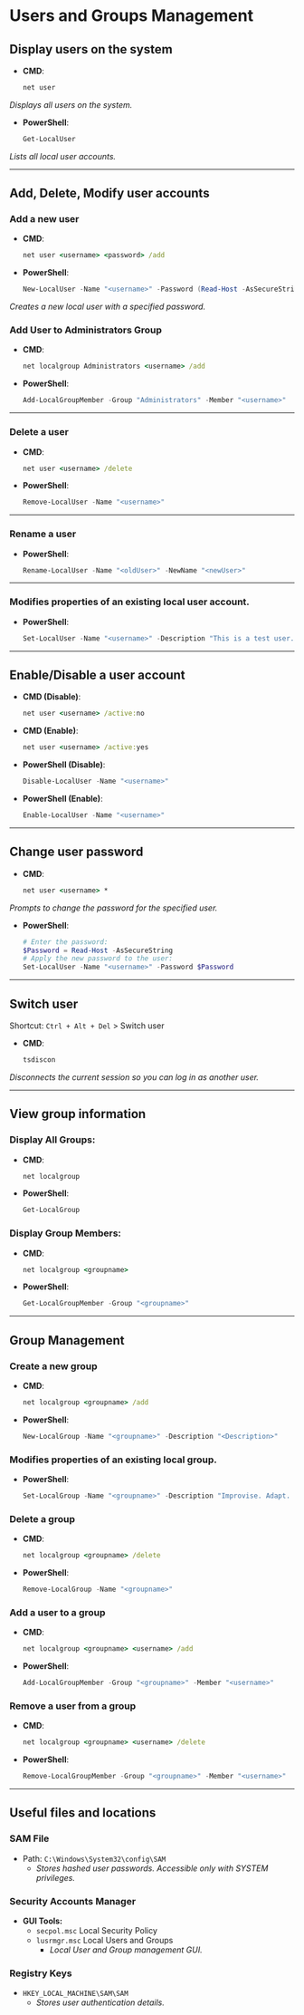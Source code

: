# Users and Groups Management

## Display users on the system
- **CMD**:
  ```cmd
  net user
  ```  
*Displays all users on the system.*  
- **PowerShell**:
  ```powershell
  Get-LocalUser
  ```  
*Lists all local user accounts.*

---

## Add, Delete, Modify user accounts
### Add a new user
- **CMD**:  
  ```cmd
  net user <username> <password> /add
  ```
- **PowerShell**:
  ```powershell
  New-LocalUser -Name "<username>" -Password (Read-Host -AsSecureString) -FullName "<Full Name>" -Description "<Description>"
  ```
*Creates a new local user with a specified password.*

### Add User to Administrators Group
- **CMD**:
  ```cmd
  net localgroup Administrators <username> /add
  ```
- **PowerShell**:
  ```powershell
  Add-LocalGroupMember -Group "Administrators" -Member "<username>"
  ```

---

### Delete a user
- **CMD**:
  ```cmd
  net user <username> /delete
  ```
- **PowerShell**:
  ```powershell
  Remove-LocalUser -Name "<username>"
  ```

---

### Rename a user
- **PowerShell**:
  ```powershell
  Rename-LocalUser -Name "<oldUser>" -NewName "<newUser>"
  ```

---

### Modifies properties of an existing local user account.
- **PowerShell**:
  ```powershell
  Set-LocalUser -Name "<username>" -Description "This is a test user."
  ```

---

## Enable/Disable a user account
- **CMD (Disable)**:
  ```cmd
  net user <username> /active:no
  ```
- **CMD (Enable)**:
  ```cmd
  net user <username> /active:yes
  ```
- **PowerShell (Disable)**:
  ```powershell
  Disable-LocalUser -Name "<username>"
  ```
- **PowerShell (Enable)**:
  ```powershell
  Enable-LocalUser -Name "<username>"
  ```

---

## Change user password
- **CMD**:
  ```cmd
  net user <username> *
  ```
*Prompts to change the password for the specified user.*
- **PowerShell**:
  ```powershell
  # Enter the password:
  $Password = Read-Host -AsSecureString
  # Apply the new password to the user:
  Set-LocalUser -Name "<username>" -Password $Password
  ```

---

## Switch user
Shortcut: `Ctrl + Alt + Del` > Switch user
- **CMD**:
  ```cmd
  tsdiscon
  ```
*Disconnects the current session so you can log in as another user.*

---

## View group information
### Display All Groups:
- **CMD**:
  ```cmd
  net localgroup
  ```
- **PowerShell**:
  ```powershell
  Get-LocalGroup
  ```
### Display Group Members:
- **CMD**:
  ```cmd
  net localgroup <groupname>
  ```
- **PowerShell**:
  ```powershell
  Get-LocalGroupMember -Group "<groupname>"
  ```

---

## Group Management
### Create a new group
- **CMD**:
  ```cmd
  net localgroup <groupname> /add
  ```
- **PowerShell**:
  ```powershell
  New-LocalGroup -Name "<groupname>" -Description "<Description>"
  ```
### Modifies properties of an existing local group.
- **PowerShell**:
  ```powershell
  Set-LocalGroup -Name "<groupname>" -Description "Improvise. Adapt. Overcome."
  ```
### Delete a group
- **CMD**:
  ```cmd
  net localgroup <groupname> /delete
  ```
- **PowerShell**:
  ```powershell
  Remove-LocalGroup -Name "<groupname>"
  ```
### Add a user to a group
- **CMD**:
  ```cmd
  net localgroup <groupname> <username> /add
  ```
- **PowerShell**:
  ```powershell
  Add-LocalGroupMember -Group "<groupname>" -Member "<username>"
  ```
### Remove a user from a group
- **CMD**:
  ```cmd
  net localgroup <groupname> <username> /delete
  ```
- **PowerShell**:
  ```powershell
  Remove-LocalGroupMember -Group "<groupname>" -Member "<username>"
  ```

---

## Useful files and locations
### SAM File
- Path: `C:\Windows\System32\config\SAM`
  - *Stores hashed user passwords. Accessible only with SYSTEM privileges.*
### Security Accounts Manager
- **GUI Tools:**
  - `secpol.msc` Local Security Policy
  - `lusrmgr.msc` Local Users and Groups
    - *Local User and Group management GUI.*
### Registry Keys
- `HKEY_LOCAL_MACHINE\SAM\SAM`
  - *Stores user authentication details.*
